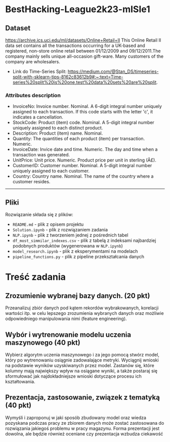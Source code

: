 # BestHacking-League2k23-mISIe1

## Dataset
https://archive.ics.uci.edu/ml/datasets/Online+Retail+II
This Online Retail II data set contains all the transactions occurring for a UK-based and registered, non-store online retail between 01/12/2009 and 09/12/2011.The company mainly sells unique all-occasion gift-ware. Many customers of the company are wholesalers.


* Link do Time-Series Split: https://medium.com/@Stan_DS/timeseries-split-with-sklearn-tips-8162c83612b9#:~:text=Time-series%20split%20is%20one,test%20data%20sets%20are%20split.


### Attributes description

* InvoiceNo: Invoice number. Nominal. A 6-digit integral number uniquely assigned to each transaction. If this code starts with the letter 'c', it indicates a cancellation.
* StockCode: Product (item) code. Nominal. A 5-digit integral number uniquely assigned to each distinct product.
* Description: Product (item) name. Nominal.
* Quantity: The quantities of each product (item) per transaction. Numeric.
* InvoiceDate: Invice date and time. Numeric. The day and time when a transaction was generated.
* UnitPrice: Unit price. Numeric. Product price per unit in sterling (Â£).
* CustomerID: Customer number. Nominal. A 5-digit integral number uniquely assigned to each customer.
* Country: Country name. Nominal. The name of the country where a customer resides.


---

## Pliki
Rozwiązanie składa się z plików:
* `README.md` - plik z opisem projektu
* `Solution.ipynb` - plik z rozwiązaniem zadania
* `NLP.ipynb` - plik z tworzeniem jednej z pośrednich tabel
* `df_most_simmilar_indexes.csv` - plik z tabelą z indeksami najbardziej podobnych produktów (wygenerowana w `NLP.ipynb`)
* `model_research.ipynb` - plik z eksperymentami na modelach
* `pipeline_functions.py` - plik z pipeline przekształcania danych



# Treść zadania
## Zrozumienie wybranej bazy danych. (20 pkt)
Przeanalizuj zbiór danych pod kątem rekordów wybrakowanych, korelacji wartości itp. w celu
lepszego zrozumienia wybranych danych oraz możliwie odpowiedniego manipulowania nimi
(feature engineering).
## Wybór i wytrenowanie modelu uczenia maszynowego (40 pkt)
Wybierz algorytm uczenia maszynowego i za jego pomocą stwórz model, który po
wytrenowaniu osiągnie zadowalające metryki. Wyciągnij wnioski na podstawie wyników
uzyskiwanych przez model. Zastanów się, które kolumny mają największy wpływ na
osiągane wyniki, a także postaraj się sformułować jak najdokładniejsze wnioski dotyczące
procesu ich kształtowania.
## Prezentacja, zastosowanie, związek z tematyką (40 pkt)
Wymyśli i zaproponuj w jaki sposób zbudowany model oraz wiedza pozyskana podczas
pracy ze zbiorem danych może zostać zastosowana do rozwiązania jakiegoś problemu w
pracy magazynu. Forma prezentacji jest dowolna, ale będzie również oceniane czy
prezentacja wzbudza ciekawość
